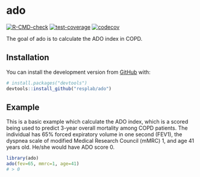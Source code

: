 
<!-- README.md is generated from README.Rmd. Please edit that file -->

# ado

[![R-CMD-check](https://github.com/resplab/ado/actions/workflows/R-CMD-check.yaml/badge.svg)](https://github.com/resplab/ado/actions/workflows/R-CMD-check.yaml)
[![test-coverage](https://github.com/resplab/ado/actions/workflows/test-coverage.yaml/badge.svg)](https://github.com/resplab/ado/actions/workflows/test-coverage.yaml)
[![codecov](https://codecov.io/gh/resplab/ado/branch/main/graph/badge.svg?token=7CSK7YWFDX)](https://codecov.io/gh/resplab/ado)

The goal of ado is to calculate the ADO index in COPD.

## Installation

You can install the development version from [GitHub](https://github.com/) with:

``` r
# install.packages("devtools")
devtools::install_github("resplab/ado")
```

## Example

This is a basic example which calculate the ADO index, which is a scored being used to predict 3-year overall mortality among COPD patients. The individual has 65% forced expiratory volume in one second (FEV1), the dyspnea scale of modified Medical Research Council (mMRC) 1, and age 41 years old. He/she would have ADO score 0.

``` r
library(ado)
ado(fev=65, mmrc=1, age=41)
# > 0
```
